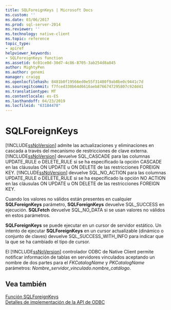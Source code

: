 ```yaml
---
title: SQLForeignKeys | Microsoft Docs
ms.custom: ''
ms.date: 03/06/2017
ms.prod: sql-server-2014
ms.reviewer: ''
ms.technology: native-client
ms.topic: reference
topic_type:
- apiref
helpviewer_keywords:
- SQLForeignKeys function
ms.assetid: 6c01ce0d-30d7-4c86-8705-3ab254d8a845
author: MightyPen
ms.author: genemi
manager: craigg
ms.openlocfilehash: 8481b0f19566ed0e55f31480f9ab8be0c9441c7d
ms.sourcegitcommit: f7fced330b64d6616aeb8766747295807c92dd41
ms.translationtype: MT
ms.contentlocale: es-ES
ms.lasthandoff: 04/23/2019
ms.locfileid: "63184478"
---
```

# <a name="sqlforeignkeys"></a>SQLForeignKeys
  [!INCLUDE[ssNoVersion](../../includes/ssnoversion-md.md)] admite las actualizaciones y eliminaciones en cascada a través del mecanismo de restricciones de clave externa. [!INCLUDE[ssNoVersion](../../includes/ssnoversion-md.md)] devuelve SQL_CASCADE para las columnas UPDATE_RULE o DELETE_RULE si se ha especificado la opción CASCADE en las cláusulas ON UPDATE u ON DELETE de las restricciones FOREIGN KEY. [!INCLUDE[ssNoVersion](../../includes/ssnoversion-md.md)] devuelve SQL_NO_ACTION para las columnas UPDATE_RULE o DELETE_RULE si se ha especificado la opción NO ACTION en las cláusulas ON UPDATE u ON DELETE de las restricciones FOREIGN KEY.  
  
 Cuando los valores no válidos están presentes en cualquier **SQLForeignKeys** parámetro, **SQLForeignKeys** devuelve SQL_SUCCESS en ejecución. **SQLFetch** devuelve SQL_NO_DATA si se usan valores no válidos en estos parámetros.  
  
 **SQLForeignKeys** se puede ejecutar en un cursor de servidor estático. Un intento de ejecutar **SQLForeignKeys** en un cursor actualizable (dinámico o conjunto de claves) devuelve SQL_SUCCESS_WITH_INFO para indicar que la que se ha cambiado el tipo de cursor.  
  
 El [!INCLUDE[ssNoVersion](../../includes/ssnoversion-md.md)] controlador ODBC de Native Client permite notificar información de tablas en servidores vinculados aceptando un nombre de dos partes para el *FKCatalogName* y *PKCatalogName* parámetros: *Nombre_servidor_vinculado.nombre_catálogo*.  
  
## <a name="see-also"></a>Vea también  
 [Función SQLForeignKeys](https://go.microsoft.com/fwlink/?LinkId=59344)   
 [Detalles de implementación de la API de ODBC](odbc-api-implementation-details.md)  
  
  
